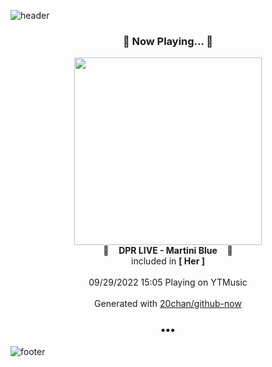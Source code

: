 ![header](https://capsule-render.vercel.app/api?type=wave&height=170&section=header&text=Hi.%20I'm%20SHIFT&fontColor=090707&fontAlignX=45&fontAlignY=65&fontSize=100)

<h3 align="center">🎵 Now Playing... 🎵</h3>
<p align="center">
  <a href="https://music.youtube.com/watch?v=UDyPp9bkfD0">
    <img width="300" src="https://lh3.googleusercontent.com/hJU7Bllyq_7pzhZWDjfLE88p1Lomerr4LsrFIs4oDPEAyZZI4DlBU9jPORTeUS-Q7yXfmkLFIe8CQiyS">
  </a>
  <br>
  🎵&nbsp&nbsp&nbsp <b>DPR LIVE - Martini Blue</b> &nbsp&nbsp&nbsp🎵
  <br>
  included in <b>[ Her ]</b>
  
  <br />
  <br />
  09/29/2022 15:05 Playing on YTMusic
  <br />
  <br />
  Generated with <a href="https://github.com/20chan/github-now">20chan/github-now</a>
</p>

<h3 align="center">•••</h3>

![footer](https://capsule-render.vercel.app/api?type=wave&height=150&section=footer)
